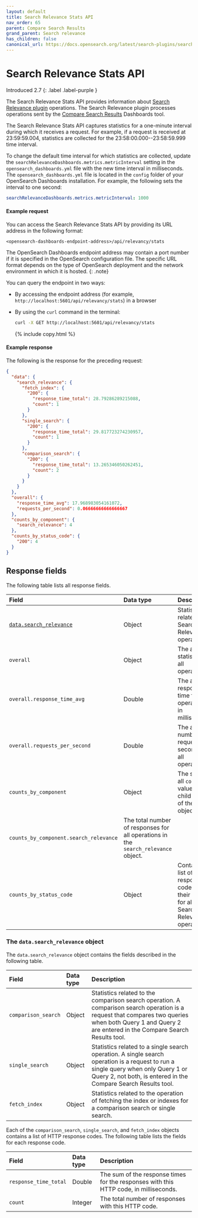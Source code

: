 ```yaml
---
layout: default
title: Search Relevance Stats API
nav_order: 65
parent: Compare Search Results
grand_parent: Search relevance
has_children: false
canonical_url: https://docs.opensearch.org/latest/search-plugins/search-relevance/stats-api/
---
```


# Search Relevance Stats API
Introduced 2.7
{: .label .label-purple }

The Search Relevance Stats API provides information about [Search Relevance plugin](https://github.com/opensearch-project/dashboards-search-relevance) operations. The Search Relevance plugin processes operations sent by the [Compare Search Results]({{site.url}}{{site.baseurl}}/search-plugins/search-relevance) Dashboards tool.

The Search Relevance Stats API captures statistics for a one-minute interval during which it receives a request. For example, if a request is received at 23:59:59.004, statistics are collected for the 23:58:00.000--23:58:59.999 time interval.

To change the default time interval for which statistics are collected, update the `searchRelevanceDashboards.metrics.metricInterval` setting in the `opensearch_dashboards.yml` file with the new time interval in milliseconds. The `opensearch_dashboards.yml` file is located in the `config` folder of your OpenSearch Dashboards installation. For example, the following sets the interval to one second:

```yml
searchRelevanceDashboards.metrics.metricInterval: 1000 
```

#### Example request

You can access the Search Relevance Stats API by providing its URL address in the following format:

```
<opensearch-dashboards-endpoint-address>/api/relevancy/stats
```

The OpenSearch Dashboards endpoint address may contain a port number if it is specified in the OpenSearch configuration file. The specific URL format depends on the type of OpenSearch deployment and the network environment in which it is hosted.
{: .note}

You can query the endpoint in two ways:
  
  - By accessing the endpoint address (for example, `http://localhost:5601/api/relevancy/stats`) in a browser

  - By using the `curl` command in the terminal:
    ```bash
    curl -X GET http://localhost:5601/api/relevancy/stats
    ```
    {% include copy.html %}

#### Example response

The following is the response for the preceding request:

```json
{
  "data": {
    "search_relevance": {
      "fetch_index": {
        "200": {
          "response_time_total": 28.79286289215088,
          "count": 1
        }
      },
      "single_search": {
        "200": {
          "response_time_total": 29.817723274230957,
          "count": 1
        }
      },
      "comparison_search": {
        "200": {
          "response_time_total": 13.265346050262451,
          "count": 2
        }
      }
    }
  },
  "overall": {
    "response_time_avg": 17.968983054161072,
    "requests_per_second": 0.06666666666666667
  },
  "counts_by_component": {
    "search_relevance": 4
  },
  "counts_by_status_code": {
    "200": 4
  }
}
```

## Response fields

The following table lists all response fields.

| Field | Data type | Description |
| :--- | :--- | :--- | 
| [`data.search_relevance`](#the-datasearch_relevance-object) | Object | Statistics related to Search Relevance operations. |
| `overall` | Object | The average statistics for all operations. |
| `overall.response_time_avg` | Double | The average response time for all operations, in milliseconds. |
| `overall.requests_per_second` | Double | The average number of requests per second for all operations. |
| `counts_by_component` | Object | The sum of all `count` values for all child objects of the `data` object. |
| `counts_by_component.search_relevance` | The total number of responses for all operations in the `search_relevance` object. |
| `counts_by_status_code` | Object | Contains a list of all response codes and their counts for all Search Relevance operations. |

### The `data.search_relevance` object

The `data.search_relevance` object contains the fields described in the following table.

| Field | Data type | Description |
| :--- | :--- | :--- |
| `comparison_search` | Object | Statistics related to the comparison search operation. A comparison search operation is a request that compares two queries when both Query 1 and Query 2 are entered in the Compare Search Results tool. |
| `single_search` | Object | Statistics related to a single search operation. A single search operation is a request to run a single query when only Query 1 or Query 2, not both, is entered in the Compare Search Results tool. |
| `fetch_index` | Object | Statistics related to the operation of fetching the index or indexes for a comparison search or single search. |

Each of the `comparison_search`, `single_search`, and `fetch_index` objects contains a list of HTTP response codes. The following table lists the fields for each response code.

| Field | Data type | Description |
| :--- | :--- | :--- |
| `response_time_total` | Double | The sum of the response times for the responses with this HTTP code, in milliseconds. |
| `count` | Integer | The total number of responses with this HTTP code.  |
